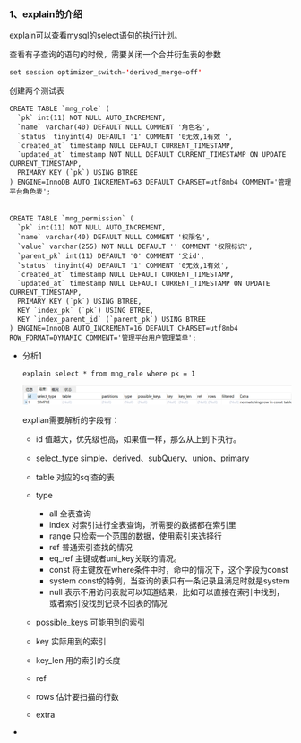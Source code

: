 ### 1、explain的介绍

explain可以查看mysql的select语句的执行计划。



查看有子查询的语句的时候，需要关闭一个合并衍生表的参数

```java
set session optimizer_switch='derived_merge=off'
```



创建两个测试表

```mysql
CREATE TABLE `mng_role` (
  `pk` int(11) NOT NULL AUTO_INCREMENT,
  `name` varchar(40) DEFAULT NULL COMMENT '角色名',
  `status` tinyint(4) DEFAULT '1' COMMENT '0无效,1有效 ',
  `created_at` timestamp NULL DEFAULT CURRENT_TIMESTAMP,
  `updated_at` timestamp NOT NULL DEFAULT CURRENT_TIMESTAMP ON UPDATE CURRENT_TIMESTAMP,
  PRIMARY KEY (`pk`) USING BTREE
) ENGINE=InnoDB AUTO_INCREMENT=63 DEFAULT CHARSET=utf8mb4 COMMENT='管理平台角色表';


CREATE TABLE `mng_permission` (
  `pk` int(11) NOT NULL AUTO_INCREMENT,
  `name` varchar(40) DEFAULT NULL COMMENT '权限名',
  `value` varchar(255) NOT NULL DEFAULT '' COMMENT '权限标识',
  `parent_pk` int(11) DEFAULT '0' COMMENT '父id',
  `status` tinyint(4) DEFAULT '1' COMMENT '0无效,1有效',
  `created_at` timestamp NULL DEFAULT CURRENT_TIMESTAMP,
  `updated_at` timestamp NULL DEFAULT CURRENT_TIMESTAMP ON UPDATE CURRENT_TIMESTAMP,
  PRIMARY KEY (`pk`) USING BTREE,
  KEY `index_pk` (`pk`) USING BTREE,
  KEY `index_parent_id` (`parent_pk`) USING BTREE
) ENGINE=InnoDB AUTO_INCREMENT=16 DEFAULT CHARSET=utf8mb4 ROW_FORMAT=DYNAMIC COMMENT='管理平台用户管理菜单';
```

- 分析1

  ```mysql
  explain select * from mng_role where pk = 1
  ```

  ![image-20210902202959226](mysql.assets/image-20210902202959226.png)

    explian需要解析的字段有：

  - id  值越大，优先级也高，如果值一样，那么从上到下执行。

  - select_type   simple、derived、subQuery、union、primary

  - table  对应的sql查的表

  - type

    - all   全表查询
    - index 对索引进行全表查询，所需要的数据都在索引里
    - range  只检索一个范围的数据，使用索引来选择行
    - ref  普通索引查找的情况
    - eq_ref  主键或者uni_key关联的情况。
    - const  将主键放在where条件中时，命中的情况下，这个字段为const
    - system  const的特例，当查询的表只有一条记录且满足时就是system
    - null 表示不用访问表就可以知道结果，比如可以直接在索引中找到，或者索引没找到记录不回表的情况

  - possible_keys 可能用到的索引

  - key  实际用到的索引

  - key_len  用的索引的长度

  - ref  

  - rows  估计要扫描的行数

  - extra

    

  

- 